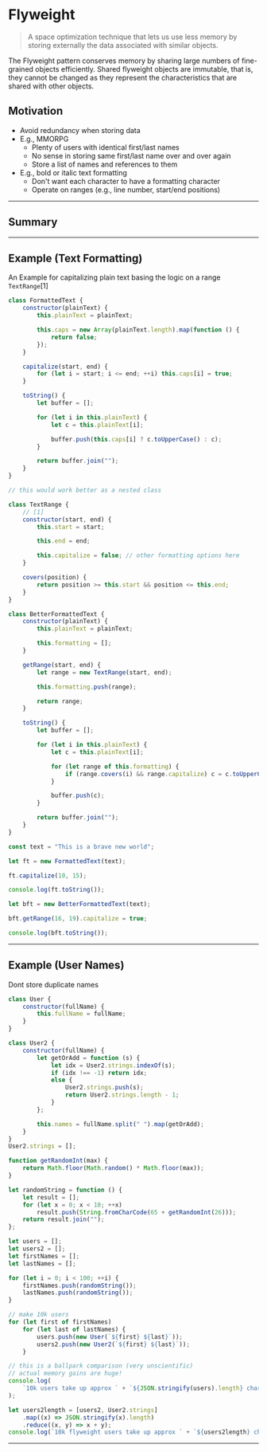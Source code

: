 # Flyweight

> A space optimization technique that lets us use less memory by storing externally the data associated with similar objects.

The Flyweight pattern conserves memory by sharing large numbers of fine-grained objects efficiently. Shared flyweight objects are immutable, that is, they cannot be changed as they represent the characteristics that are shared with other objects.

## Motivation

- Avoid redundancy when storing data
- E.g., MMORPG
  - Plenty of users with identical first/last names
  - No sense in storing same first/last name over and over again
  - Store a list of names and references to them
- E.g., bold or italic text formatting
  - Don't want each character to have a formatting character
  - Operate on ranges (e.g., line number, start/end positions)

---

## Summary

---

## Example (Text Formatting)

An Example for capitalizing plain text basing the logic on a range `TextRange`[1]

```js
class FormattedText {
	constructor(plainText) {
		this.plainText = plainText;

		this.caps = new Array(plainText.length).map(function () {
			return false;
		});
	}

	capitalize(start, end) {
		for (let i = start; i <= end; ++i) this.caps[i] = true;
	}

	toString() {
		let buffer = [];

		for (let i in this.plainText) {
			let c = this.plainText[i];

			buffer.push(this.caps[i] ? c.toUpperCase() : c);
		}

		return buffer.join("");
	}
}

// this would work better as a nested class

class TextRange {
	// [1]
	constructor(start, end) {
		this.start = start;

		this.end = end;

		this.capitalize = false; // other formatting options here
	}

	covers(position) {
		return position >= this.start && position <= this.end;
	}
}

class BetterFormattedText {
	constructor(plainText) {
		this.plainText = plainText;

		this.formatting = [];
	}

	getRange(start, end) {
		let range = new TextRange(start, end);

		this.formatting.push(range);

		return range;
	}

	toString() {
		let buffer = [];

		for (let i in this.plainText) {
			let c = this.plainText[i];

			for (let range of this.formatting) {
				if (range.covers(i) && range.capitalize) c = c.toUpperCase();
			}

			buffer.push(c);
		}

		return buffer.join("");
	}
}

const text = "This is a brave new world";

let ft = new FormattedText(text);

ft.capitalize(10, 15);

console.log(ft.toString());

let bft = new BetterFormattedText(text);

bft.getRange(16, 19).capitalize = true;

console.log(bft.toString());
```

---

## Example (User Names)

Dont store duplicate names

```js
class User {
	constructor(fullName) {
		this.fullName = fullName;
	}
}

class User2 {
	constructor(fullName) {
		let getOrAdd = function (s) {
			let idx = User2.strings.indexOf(s);
			if (idx !== -1) return idx;
			else {
				User2.strings.push(s);
				return User2.strings.length - 1;
			}
		};

		this.names = fullName.split(" ").map(getOrAdd);
	}
}
User2.strings = [];

function getRandomInt(max) {
	return Math.floor(Math.random() * Math.floor(max));
}

let randomString = function () {
	let result = [];
	for (let x = 0; x < 10; ++x)
		result.push(String.fromCharCode(65 + getRandomInt(26)));
	return result.join("");
};

let users = [];
let users2 = [];
let firstNames = [];
let lastNames = [];

for (let i = 0; i < 100; ++i) {
	firstNames.push(randomString());
	lastNames.push(randomString());
}

// make 10k users
for (let first of firstNames)
	for (let last of lastNames) {
		users.push(new User(`${first} ${last}`));
		users2.push(new User2(`${first} ${last}`));
	}

// this is a ballpark comparison (very unscientific)
// actual memory gains are huge!
console.log(
	`10k users take up approx ` + `${JSON.stringify(users).length} chars`
);

let users2length = [users2, User2.strings]
	.map((x) => JSON.stringify(x).length)
	.reduce((x, y) => x + y);
console.log(`10k flyweight users take up approx ` + `${users2length} chars`);
```

---
